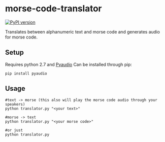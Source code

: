 # morse-code-translator

[![PyPI version](https://badge.fury.io/py/morse-code-translator.svg)](https://badge.fury.io/py/morse-code-translator)

Translates between alphanumeric text and morse code and generates audio for morse code.

## Setup
Requires python 2.7 and [Pyaudio](http://people.csail.mit.edu/hubert/pyaudio/)
Can be installed through pip:
```
pip install pyaudio
```

## Usage
```
#text -> morse (this also will play the morse code audio through your speakers)
python translator.py "<your text>"

#morse -> text
python translator.py "<your morse code>"

#or just
python translator.py
```
